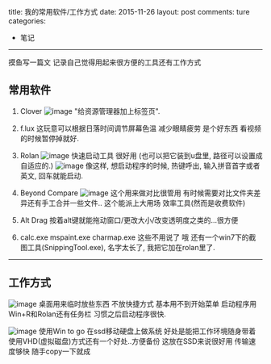 title: 我的常用软件/工作方式
date: 2015-11-26
layout: post
comments: ture
categories:
- 笔记
---

摸鱼写一篇文 记录自己觉得用起来很方便的工具还有工作方式

<!--more-->

## 常用软件 

1. Clover
![image](\i\note_commonly_soft\1.jpg)
"给资源管理器加上标签页". 

2. f.lux
这玩意可以根据日落时间调节屏幕色温 减少眼睛疲劳 是个好东西
看视频的时候暂停掉就好.

3. Rolan
![image](\i\note_commonly_soft\2.jpg)
快速启动工具 很好用 (也可以把它装到u盘里, 路径可以设置成自适应的.)
![image](\i\note_commonly_soft\3.jpg)
像这样, 想启动程序的时候, 热键呼出, 输入拼音首字或者英文, 回车就能启动.

4. Beyond Compare
![image](\i\note_commonly_soft\6.jpg)
这个用来做对比很管用 
有时候需要对比文件夹差异还有手工合并一些文件..
这个能派上大用场 效率工具(然而是收费软件)

5. Alt Drag
按着alt键就能拖动窗口/更改大小/改变透明度之类的...很方便

6. calc.exe mspaint.exe charmap.exe 
这些不用说了
哦 还有一个win7下的截图工具(SnippingTool.exe), 名字太长了, 我把它加在rolan里了.

---

## 工作方式

![image](\i\note_commonly_soft\4.jpg)
桌面用来临时放些东西 不放快捷方式
基本用不到开始菜单 启动程序用Win+R和Rolan还有任务栏
习惯之后启动程序很快.

![image](\i\note_commonly_soft\5.jpg)
使用Win to go 在ssd移动硬盘上做系统
好处是能把工作环境随身带着
使用VHD(虚拟磁盘)方式还有一个好处..方便备份
这放在SSD来说很好用 传输速度够快 随手copy一下就成
